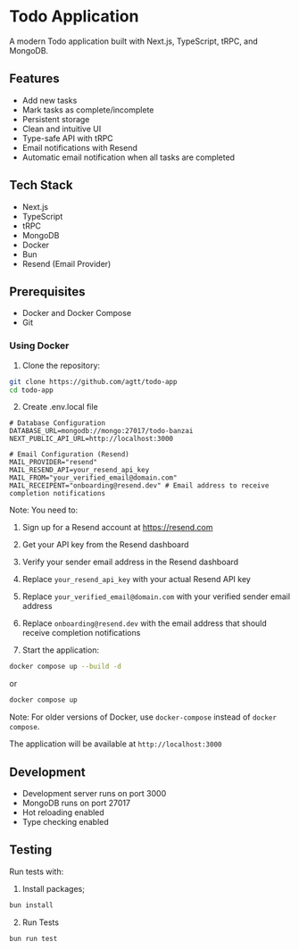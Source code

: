 # Todo Application

A modern Todo application built with Next.js, TypeScript, tRPC, and MongoDB.

## Features

- Add new tasks
- Mark tasks as complete/incomplete
- Persistent storage
- Clean and intuitive UI
- Type-safe API with tRPC
- Email notifications with Resend
- Automatic email notification when all tasks are completed

## Tech Stack

- Next.js
- TypeScript
- tRPC
- MongoDB
- Docker
- Bun
- Resend (Email Provider)

## Prerequisites

- Docker and Docker Compose
- Git

### Using Docker

1. Clone the repository:

```bash
git clone https://github.com/agtt/todo-app
cd todo-app
```

2. Create .env.local file

```
# Database Configuration
DATABASE_URL=mongodb://mongo:27017/todo-banzai
NEXT_PUBLIC_API_URL=http://localhost:3000

# Email Configuration (Resend)
MAIL_PROVIDER="resend"
MAIL_RESEND_API=your_resend_api_key
MAIL_FROM="your_verified_email@domain.com"
MAIL_RECEIPENT="onboarding@resend.dev" # Email address to receive completion notifications
```

Note: You need to:

1. Sign up for a Resend account at https://resend.com
2. Get your API key from the Resend dashboard
3. Verify your sender email address in the Resend dashboard
4. Replace `your_resend_api_key` with your actual Resend API key
5. Replace `your_verified_email@domain.com` with your verified sender email address
6. Replace `onboarding@resend.dev` with the email address that should receive completion notifications

7. Start the application:

```bash
docker compose up --build -d
```

or

```bash
docker compose up
```

Note: For older versions of Docker, use `docker-compose` instead of `docker compose`.

The application will be available at `http://localhost:3000`

## Development

- Development server runs on port 3000
- MongoDB runs on port 27017
- Hot reloading enabled
- Type checking enabled

## Testing

Run tests with:

1. Install packages;

```bash
bun install
```

2. Run Tests

```bash
bun run test
```
